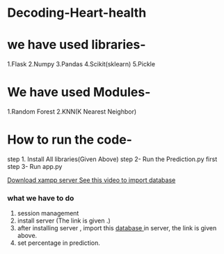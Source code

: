 # Decoding-Heart-health

# we have used libraries-
1.Flask
2.Numpy
3.Pandas
4.Scikit(sklearn)
5.Pickle
 

 # We have used Modules-
 1.Random Forest
 2.KNN(K Nearest Neighbor)


 # How to run the code-
 step 1. Install All libraries(Given Above)
 step 2- Run the Prediction.py first
 step 3- Run app.py

[Download xampp server ](https://www.apachefriends.org/download.html)
[See this video to import database ](https://youtu.be/2ynKAAt1G4Y?si=EJRysxixCmBjAwkU)

### what we have to do 
1. session management
2. install server (The link is given .)
3. after installing server , import this [ database ](./db.sql) in server, the link is given above.
4. set percentage in prediction.
